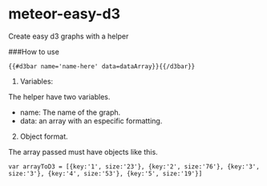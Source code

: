 meteor-easy-d3
==============

Create easy d3 graphs with a helper

###How to use

`{{#d3bar name='name-here' data=dataArray}}{{/d3bar}}`

1. Variables:

The helper have two variables.

  * name: The name of the graph.
  * data: an array with an especific formatting.
  
2. Object format.

The array passed must have objects like this.

`var arrayToD3 = [{key:'1', size:'23'}, {key:'2', size:'76'}, {key:'3', size:'3'}, {key:'4', size:'53'}, {key:'5', size:'19'}]`
